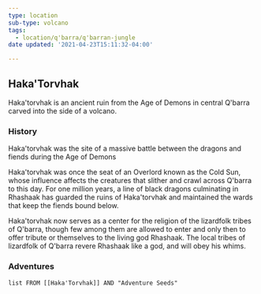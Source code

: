```yaml
---
type: location
sub-type: volcano
tags:
  - location/q'barra/q'barran-jungle
date updated: '2021-04-23T15:11:32-04:00'

---
```


## Haka'Torvhak

Haka'torvhak is an ancient ruin from the Age of Demons in central Q'barra carved into the side of a volcano.

### History
Haka'torvhak was the site of a massive battle between the dragons and fiends during the Age of Demons

Haka'torvhak was once the seat of an Overlord known as the Cold Sun, whose influence affects the creatures that slither and crawl across Q'barra to this day. For one million years, a line of black dragons culminating in Rhashaak has guarded the ruins of Haka'torvhak and maintained the wards that keep the fiends bound below.

Haka'torvhak now serves as a center for the religion of the lizardfolk tribes of Q'barra, though few among them are allowed to enter and only then to offer tribute or themselves to the living god Rhashaak. The local tribes of lizardfolk of Q'barra revere Rhashaak like a god, and will obey his whims.

### Adventures
```dataview
list FROM [[Haka'Torvhak]] AND "Adventure Seeds"
```